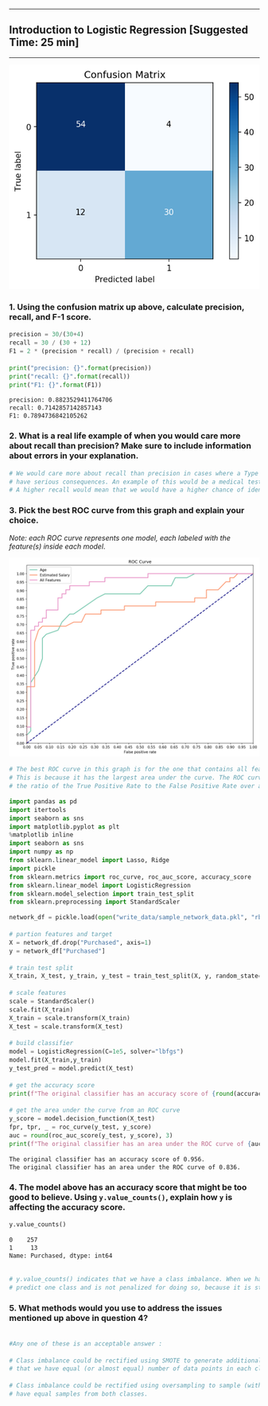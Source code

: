 
---
## Introduction to Logistic Regression [Suggested Time: 25 min]
---

<!---
# load data
ads_df = pd.read_csv("raw_data/social_network_ads.csv")

# one hot encode categorical feature
def is_female(x):
    """Returns 1 if Female; else 0"""
    if x == "Female":
        return 1
    else:
        return 0
        
ads_df["Female"] = ads_df["Gender"].apply(is_female)
ads_df.drop(["User ID", "Gender"], axis=1, inplace=True)
ads_df.head()

# separate features and target
X = ads_df.drop("Purchased", axis=1)
y = ads_df["Purchased"]

# train/test split
X_train, X_test, y_train, y_test = train_test_split(X, y, random_state=19)

# preprocessing
scale = StandardScaler()
scale.fit(X_train)
X_train = scale.transform(X_train)
X_test = scale.transform(X_test)

# save preprocessed train/test split objects
pickle.dump(X_train, open("write_data/social_network_ads/X_train_scaled.pkl", "wb"))
pickle.dump(X_test, open("write_data/social_network_ads/X_test_scaled.pkl", "wb"))
pickle.dump(y_train, open("write_data/social_network_ads/y_train.pkl", "wb"))
pickle.dump(y_test, open("write_data/social_network_ads/y_test.pkl", "wb"))

# build model
model = LogisticRegression(C=1e5, solver="lbfgs")
model.fit(X_train, y_train)
y_test_pred = model.predict(X_test)
y_train_pred = model.predict(X_train)

from sklearn.metrics import confusion_matrix

# create confusion matrix
# tn, fp, fn, tp
cnf_matrix = confusion_matrix(y_test, y_test_pred)
cnf_matrix

# build confusion matrix plot
plt.imshow(cnf_matrix,  cmap=plt.cm.Blues) #Create the basic matrix.

# Add title and Axis Labels
plt.title('Confusion Matrix')
plt.ylabel('True label')
plt.xlabel('Predicted label')

# Add appropriate Axis Scales
class_names = set(y_test) #Get class labels to add to matrix
tick_marks = np.arange(len(class_names))
plt.xticks(tick_marks, class_names)
plt.yticks(tick_marks, class_names)

# Add Labels to Each Cell
thresh = cnf_matrix.max() / 2. #Used for text coloring below
#Here we iterate through the confusion matrix and append labels to our visualization.
for i, j in itertools.product(range(cnf_matrix.shape[0]), range(cnf_matrix.shape[1])):
        plt.text(j, i, cnf_matrix[i, j],
                 horizontalalignment="center",
                 color="white" if cnf_matrix[i, j] > thresh else "black")

# Add a Side Bar Legend Showing Colors
plt.colorbar()

# Add padding
plt.tight_layout()
plt.savefig("visuals/cnf_matrix.png",
            dpi=150,
            bbox_inches="tight")
--->

![cnf matrix](visuals/cnf_matrix.png)

### 1. Using the confusion matrix up above, calculate precision, recall, and F-1 score.


```python
precision = 30/(30+4)
recall = 30 / (30 + 12)
F1 = 2 * (precision * recall) / (precision + recall)

print("precision: {}".format(precision))
print("recall: {}".format(recall))
print("F1: {}".format(F1))
```

    precision: 0.8823529411764706
    recall: 0.7142857142857143
    F1: 0.7894736842105262


### 2.  What is a real life example of when you would care more about recall than precision? Make sure to include information about errors in your explanation.


```python
# We would care more about recall than precision in cases where a Type II error (a False Negative) would 
# have serious consequences. An example of this would be a medical test that determines if someone has a serious disease.
# A higher recall would mean that we would have a higher chance of identifying all people who ACTUALLY had the serious disease.
```

<!---
# save preprocessed train/test split objects
X_train = pickle.load(open("write_data/social_network_ads/X_train_scaled.pkl", "rb"))
X_test = pickle.load(open("write_data/social_network_ads/X_test_scaled.pkl", "rb"))
y_train = pickle.load(open("write_data/social_network_ads/y_train.pkl", "rb"))
y_test = pickle.load(open("write_data/social_network_ads/y_test.pkl", "rb"))

# build model
model = LogisticRegression(C=1e5, solver="lbfgs")
model.fit(X_train, y_train)
y_test_pred = model.predict(X_test)
y_train_pred = model.predict(X_train)

labels = ["Age", "Estimated Salary", "Female", "All Features"]
colors = sns.color_palette("Set2")
plt.figure(figsize=(10, 8))
# add one ROC curve per feature
for feature in range(3):
    # female feature is one hot encoded so it produces an ROC point rather than a curve
    # for this reason, female will not be included in the plot at all since it is
    # disingeneuous to call it a curve.
    if feature == 2:
        pass
    else:
        X_train_feat = X_train[:, feature].reshape(-1, 1)
        X_test_feat = X_test[:, feature].reshape(-1, 1)
        logreg = LogisticRegression(fit_intercept=False, C=1e12, solver='lbfgs')
        model_log = logreg.fit(X_train_feat, y_train)
        y_score = model_log.decision_function(X_test_feat)
        fpr, tpr, thresholds = roc_curve(y_test, y_score)
        lw = 2
        plt.plot(fpr, tpr, color=colors[feature],
                 lw=lw, label=labels[feature])

# add one ROC curve with all the features
model_log = logreg.fit(X_train, y_train)
y_score = model_log.decision_function(X_test)
fpr, tpr, thresholds = roc_curve(y_test, y_score)
lw = 2
plt.plot(fpr, tpr, color=colors[3], lw=lw, label=labels[3])

# create foundation of the plot
plt.plot([0, 1], [0, 1], color='navy', lw=lw, linestyle='--')
plt.xlim([0.0, 1.0])
plt.ylim([0.0, 1.05])
plt.yticks([i / 20.0 for i in range(21)])
plt.xticks([i / 20.0 for i in range(21)])
plt.xlabel("False positive rate")
plt.ylabel("True positive rate")
plt.title("ROC Curve")
plt.legend()
plt.tight_layout()
plt.savefig("visuals/many_roc.png",
            dpi=150,
            bbox_inches="tight")
--->

### 3. Pick the best ROC curve from this graph and explain your choice. 

*Note: each ROC curve represents one model, each labeled with the feature(s) inside each model*.

<img src = "visuals/many_roc.png" width = "700">



```python
# The best ROC curve in this graph is for the one that contains all features (the pink one). 
# This is because it has the largest area under the curve. The ROC curve is created by obtaining
# the ratio of the True Positive Rate to the False Positive Rate over all thresholds of a classification model.
```


```python
import pandas as pd
import itertools
import seaborn as sns
import matplotlib.pyplot as plt
%matplotlib inline
import seaborn as sns
import numpy as np
from sklearn.linear_model import Lasso, Ridge
import pickle
from sklearn.metrics import roc_curve, roc_auc_score, accuracy_score
from sklearn.linear_model import LogisticRegression
from sklearn.model_selection import train_test_split
from sklearn.preprocessing import StandardScaler
```

<!---
# sorting by 'Purchased' and then dropping the last 130 records
dropped_df = ads_df.sort_values(by="Purchased")[:-130]
dropped_df.reset_index(inplace=True)
pickle.dump(dropped_df, open("write_data/sample_network_data.pkl", "wb"))
--->


```python
network_df = pickle.load(open("write_data/sample_network_data.pkl", "rb"))

# partion features and target 
X = network_df.drop("Purchased", axis=1)
y = network_df["Purchased"]

# train test split
X_train, X_test, y_train, y_test = train_test_split(X, y, random_state=2019)

# scale features
scale = StandardScaler()
scale.fit(X_train)
X_train = scale.transform(X_train)
X_test = scale.transform(X_test)

# build classifier
model = LogisticRegression(C=1e5, solver="lbfgs")
model.fit(X_train,y_train)
y_test_pred = model.predict(X_test)

# get the accuracy score
print(f"The original classifier has an accuracy score of {round(accuracy_score(y_test, y_test_pred), 3)}.")

# get the area under the curve from an ROC curve
y_score = model.decision_function(X_test)
fpr, tpr, _ = roc_curve(y_test, y_score)
auc = round(roc_auc_score(y_test, y_score), 3)
print(f"The original classifier has an area under the ROC curve of {auc}.")
```

    The original classifier has an accuracy score of 0.956.
    The original classifier has an area under the ROC curve of 0.836.


### 4. The model above has an accuracy score that might be too good to believe. Using `y.value_counts()`, explain how `y` is affecting the accuracy score.


```python
y.value_counts()
```




    0    257
    1     13
    Name: Purchased, dtype: int64




```python

# y.value_counts() indicates that we have a class imbalance. When we have class imbalance our model only learns to
# predict one class and is not penalized for doing so, because it is still getting the right answer most of the time. 
```

### 5. What methods would you use to address the issues mentioned up above in question 4? 



```python

#Any one of these is an acceptable answer : 

# Class imbalance could be rectified using SMOTE to generate additional synthetic data points for the minority class so
# that we have equal (or almost equal) number of data points in each class. 

# Class imbalance could be rectified using oversampling to sample (with replacement) from the minority class until we
# have equal samples from both classes. 
```
